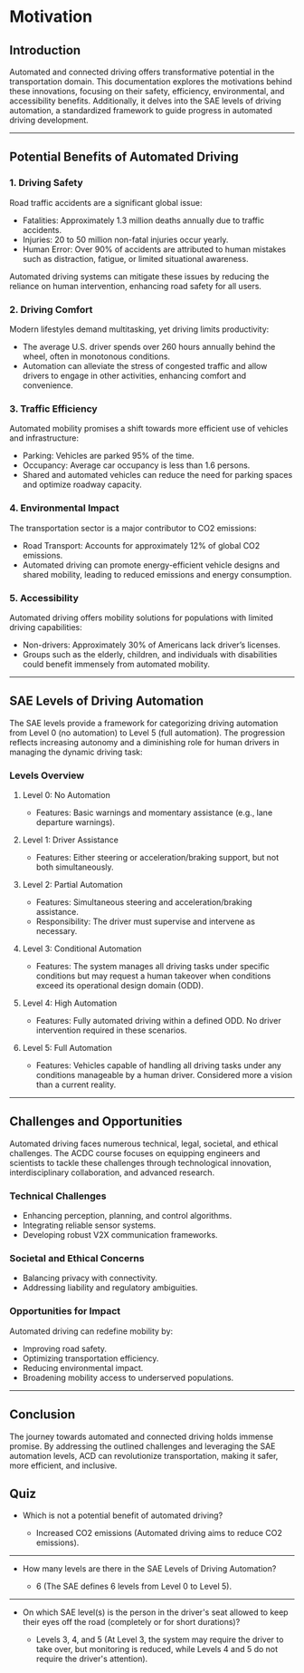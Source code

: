 # Motivation

## Introduction

Automated and connected driving offers transformative potential in the transportation domain. This documentation explores the motivations behind these innovations, focusing on their safety, efficiency, environmental, and accessibility benefits. Additionally, it delves into the SAE levels of driving automation, a standardized framework to guide progress in automated driving development.

---

## Potential Benefits of Automated Driving

### 1. Driving Safety
Road traffic accidents are a significant global issue:
- Fatalities: Approximately 1.3 million deaths annually due to traffic accidents.
- Injuries: 20 to 50 million non-fatal injuries occur yearly.
- Human Error: Over 90% of accidents are attributed to human mistakes such as distraction, fatigue, or limited situational awareness.

Automated driving systems can mitigate these issues by reducing the reliance on human intervention, enhancing road safety for all users.

### 2. Driving Comfort
Modern lifestyles demand multitasking, yet driving limits productivity:
- The average U.S. driver spends over 260 hours annually behind the wheel, often in monotonous conditions.
- Automation can alleviate the stress of congested traffic and allow drivers to engage in other activities, enhancing comfort and convenience.

### 3. Traffic Efficiency
Automated mobility promises a shift towards more efficient use of vehicles and infrastructure:
- Parking: Vehicles are parked 95% of the time.
- Occupancy: Average car occupancy is less than 1.6 persons.
- Shared and automated vehicles can reduce the need for parking spaces and optimize roadway capacity.

### 4. Environmental Impact
The transportation sector is a major contributor to CO2 emissions:
- Road Transport: Accounts for approximately 12% of global CO2 emissions.
- Automated driving can promote energy-efficient vehicle designs and shared mobility, leading to reduced emissions and energy consumption.

### 5. Accessibility
Automated driving offers mobility solutions for populations with limited driving capabilities:
- Non-drivers: Approximately 30% of Americans lack driver’s licenses.
- Groups such as the elderly, children, and individuals with disabilities could benefit immensely from automated mobility.

---

## SAE Levels of Driving Automation
The SAE levels provide a framework for categorizing driving automation from Level 0 (no automation) to Level 5 (full automation). The progression reflects increasing autonomy and a diminishing role for human drivers in managing the dynamic driving task:

### Levels Overview
1. Level 0: No Automation
   - Features: Basic warnings and momentary assistance (e.g., lane departure warnings).

2. Level 1: Driver Assistance
   - Features: Either steering or acceleration/braking support, but not both simultaneously.

3. Level 2: Partial Automation
   - Features: Simultaneous steering and acceleration/braking assistance.
   - Responsibility: The driver must supervise and intervene as necessary.

4. Level 3: Conditional Automation
   - Features: The system manages all driving tasks under specific conditions but may request a human takeover when conditions exceed its operational design domain (ODD).

5. Level 4: High Automation
   - Features: Fully automated driving within a defined ODD. No driver intervention required in these scenarios.

6. Level 5: Full Automation
   - Features: Vehicles capable of handling all driving tasks under any conditions manageable by a human driver. Considered more a vision than a current reality.

---

## Challenges and Opportunities
Automated driving faces numerous technical, legal, societal, and ethical challenges. The ACDC course focuses on equipping engineers and scientists to tackle these challenges through technological innovation, interdisciplinary collaboration, and advanced research.

### Technical Challenges
- Enhancing perception, planning, and control algorithms.
- Integrating reliable sensor systems.
- Developing robust V2X communication frameworks.

### Societal and Ethical Concerns
- Balancing privacy with connectivity.
- Addressing liability and regulatory ambiguities.

### Opportunities for Impact
Automated driving can redefine mobility by:
- Improving road safety.
- Optimizing transportation efficiency.
- Reducing environmental impact.
- Broadening mobility access to underserved populations.

---

## Conclusion
The journey towards automated and connected driving holds immense promise. By addressing the outlined challenges and leveraging the SAE automation levels, ACD can revolutionize transportation, making it safer, more efficient, and inclusive.

## Quiz

- Which is not a potential benefit of automated driving?

    - Increased CO2 emissions (Automated driving aims to reduce CO2 emissions).

---

-   How many levels are there in the SAE Levels of Driving Automation?

    - 6 (The SAE defines 6 levels from Level 0 to Level 5).

---

- On which SAE level(s) is the person in the driver's seat allowed to keep their eyes off the road (completely or for short durations)?

    - Levels 3, 4, and 5 (At Level 3, the system may require the driver to take over, but monitoring is reduced, while Levels 4 and 5 do not require the driver's attention).